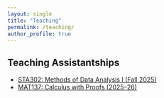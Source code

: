 ```yaml
---
layout: single
title: "Teaching"
permalink: /teaching/
author_profile: true
---
```


## Teaching Assistantships

- [STA302: Methods of Data Analysis I (Fall 2025)](/teaching/sta302fall2025)
- [MAT137: Calculus with Proofs (2025–26)](/teaching/mat137fall2025winter2026)
